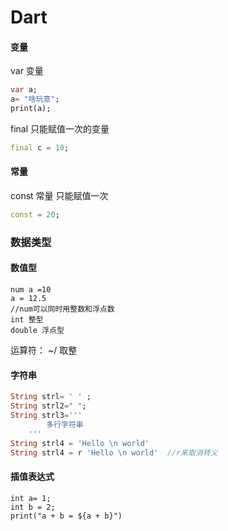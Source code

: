 # Dart

#### 变量

var 变量 

```dart
var a;
a= "啥玩意";
print(a);
```

final 只能赋值一次的变量

```dart
final c = 10;
```

#### 常量

const 常量 只能赋值一次

```dart
const = 20;
```

### 数据类型

#### 数值型

```
num a =10
a = 12.5 
//num可以同时用整数和浮点数
int 整型
double 浮点型
```

运算符： ~/  取整

#### 字符串

```dart
String strl= ' ' ;
String strl2=" ";
String strl3='''  
		多行字符串
	'''
String strl4 = 'Hello \n world'
String strl4 = r 'Hello \n world'  //r来取消转义
```

#### 插值表达式

```
int a= 1;
int b = 2;
print("a + b = ${a + b}")
```

